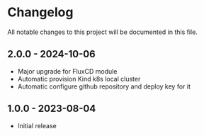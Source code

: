 # Changelog

All notable changes to this project will be documented in this file.

<a name="2.0.0"></a>
## 2.0.0 - 2024-10-06

- Major upgrade for FluxCD module
- Automatic provision Kind k8s local cluster
- Automatic configure github repository and deploy key for it

<a name="1.0.0"></a>
## 1.0.0 - 2023-08-04

- Initial release
